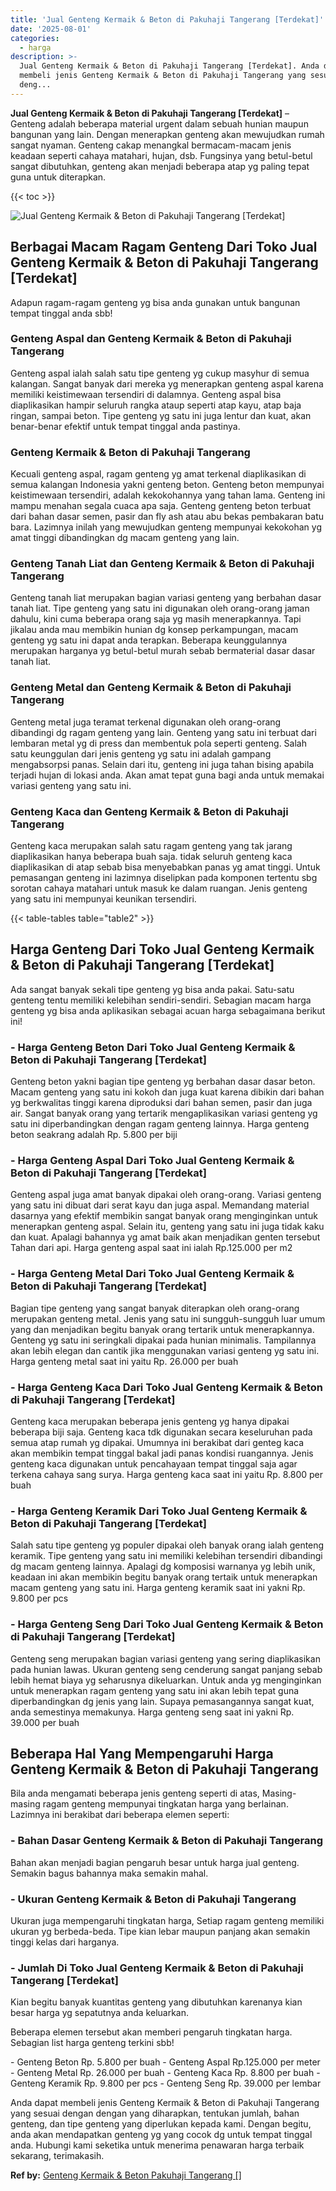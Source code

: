```yaml
---
title: 'Jual Genteng Kermaik & Beton di Pakuhaji Tangerang [Terdekat]'
date: '2025-08-01'
categories:
  - harga
description: >-
  Jual Genteng Kermaik & Beton di Pakuhaji Tangerang [Terdekat]. Anda dapat
  membeli jenis Genteng Kermaik & Beton di Pakuhaji Tangerang yang sesuai dengan
  deng...
---
```


**Jual Genteng Kermaik & Beton di Pakuhaji Tangerang \[Terdekat\]** – Genteng adalah beberapa material urgent dalam sebuah hunian maupun bangunan yang lain. Dengan menerapkan genteng akan mewujudkan rumah sangat nyaman. Genteng cakap menangkal bermacam-macam jenis keadaan seperti cahaya matahari, hujan, dsb. Fungsinya yang betul-betul sangat dibutuhkan, genteng akan menjadi beberapa atap yg paling tepat guna untuk diterapkan.

{{< toc >}}

![Jual Genteng Kermaik & Beton di Pakuhaji Tangerang [Terdekat]](/images/genteng-minimalis-murah25.png)

## Berbagai Macam Ragam Genteng Dari Toko Jual Genteng Kermaik & Beton di Pakuhaji Tangerang \[Terdekat\]

Adapun ragam-ragam genteng yg bisa anda gunakan untuk bangunan tempat tinggal anda sbb!

### Genteng Aspal dan Genteng Kermaik & Beton di Pakuhaji Tangerang

Genteng aspal ialah salah satu tipe genteng yg cukup masyhur di semua kalangan. Sangat banyak dari mereka yg menerapkan genteng aspal karena memiliki keistimewaan tersendiri di dalamnya. Genteng aspal bisa diaplikasikan hampir seluruh rangka ataup seperti atap kayu, atap baja ringan, sampai beton. Tipe genteng yg satu ini juga lentur dan kuat, akan benar-benar efektif untuk tempat tinggal anda pastinya.

### Genteng Kermaik & Beton di Pakuhaji Tangerang

Kecuali genteng aspal, ragam genteng yg amat terkenal diaplikasikan di semua kalangan Indonesia yakni genteng beton. Genteng beton mempunyai keistimewaan tersendiri, adalah kekokohannya yang tahan lama. Genteng ini mampu menahan segala cuaca apa saja. Genteng genteng beton terbuat dari bahan dasar semen, pasir dan fly ash atau abu bekas pembakaran batu bara. Lazimnya inilah yang mewujudkan genteng mempunyai kekokohan yg amat tinggi dibandingkan dg macam genteng yang lain.

### Genteng Tanah Liat dan Genteng Kermaik & Beton di Pakuhaji Tangerang

Genteng tanah liat merupakan bagian variasi genteng yang berbahan dasar tanah liat. Tipe genteng yang satu ini digunakan oleh orang-orang jaman dahulu, kini cuma beberapa orang saja yg masih menerapkannya. Tapi jikalau anda mau membikin hunian dg konsep perkampungan, macam genteng yg satu ini dapat anda terapkan. Beberapa keunggulannya merupakan harganya yg betul-betul murah sebab bermaterial dasar dasar tanah liat.

### Genteng Metal dan Genteng Kermaik & Beton di Pakuhaji Tangerang

Genteng metal juga teramat terkenal digunakan oleh orang-orang dibandingi dg ragam genteng yang lain. Genteng yang satu ini terbuat dari lembaran metal yg di press dan membentuk pola seperti genteng. Salah satu keunggulan dari jenis genteng yg satu ini adalah gampang mengabsorpsi panas. Selain dari itu, genteng ini juga tahan bising apabila terjadi hujan di lokasi anda. Akan amat tepat guna bagi anda untuk memakai variasi genteng yang satu ini.

### Genteng Kaca dan Genteng Kermaik & Beton di Pakuhaji Tangerang

Genteng kaca merupakan salah satu ragam genteng yang tak jarang diaplikasikan hanya beberapa buah saja. tidak seluruh genteng kaca diaplikasikan di atap sebab bisa menyebabkan panas yg amat tinggi. Untuk pemasangan genteng ini lazimnya diselipkan pada komponen tertentu sbg sorotan cahaya matahari untuk masuk ke dalam ruangan. Jenis genteng yang satu ini mempunyai keunikan tersendiri.

{{< table-tables table="table2" >}}

## Harga Genteng Dari Toko Jual Genteng Kermaik & Beton di Pakuhaji Tangerang \[Terdekat\]

Ada sangat banyak sekali tipe genteng yg bisa anda pakai. Satu-satu genteng tentu memiliki kelebihan sendiri-sendiri. Sebagian macam harga genteng yg bisa anda aplikasikan sebagai acuan harga sebagaimana berikut ini!

### \- Harga Genteng Beton Dari Toko Jual Genteng Kermaik & Beton di Pakuhaji Tangerang \[Terdekat\]

Genteng beton yakni bagian tipe genteng yg berbahan dasar dasar beton. Macam genteng yang satu ini kokoh dan juga kuat karena dibikin dari bahan yg berkwalitas tinggi karena diproduksi dari bahan semen, pasir dan juga air. Sangat banyak orang yang tertarik mengaplikasikan variasi genteng yg satu ini diperbandingkan dengan ragam genteng lainnya. Harga genteng beton seakrang adalah Rp. 5.800 per biji

### \- Harga Genteng Aspal Dari Toko Jual Genteng Kermaik & Beton di Pakuhaji Tangerang \[Terdekat\]

Genteng aspal juga amat banyak dipakai oleh orang-orang. Variasi genteng yang satu ini dibuat dari serat kayu dan juga aspal. Memandang material dasarnya yang efektif membikin sangat banyak orang menginginkan untuk menerapkan genteng aspal. Selain itu, genteng yang satu ini juga tidak kaku dan kuat. Apalagi bahannya yg amat baik akan menjadikan genten tersebut Tahan dari api. Harga genteng aspal saat ini ialah Rp.125.000 per m2

### \- Harga Genteng Metal Dari Toko Jual Genteng Kermaik & Beton di Pakuhaji Tangerang \[Terdekat\]

Bagian tipe genteng yang sangat banyak diterapkan oleh orang-orang merupakan genteng metal. Jenis yang satu ini sungguh-sungguh luar umum yang dan menjadikan begitu banyak orang tertarik untuk menerapkannya. Genteng yg satu ini seringkali dipakai pada hunian minimalis. Tampilannya akan lebih elegan dan cantik jika menggunakan variasi genteng yg satu ini. Harga genteng metal saat ini yaitu Rp. 26.000 per buah

### \- Harga Genteng Kaca Dari Toko Jual Genteng Kermaik & Beton di Pakuhaji Tangerang \[Terdekat\]

Genteng kaca merupakan beberapa jenis genteng yg hanya dipakai beberapa biji saja. Genteng kaca tdk digunakan secara keseluruhan pada semua atap rumah yg dipakai. Umumnya ini berakibat dari genteg kaca akan membikin tempat tinggal bakal jadi panas kondisi ruangannya. Jenis genteng kaca digunakan untuk pencahayaan tempat tinggal saja agar terkena cahaya sang surya. Harga genteng kaca saat ini yaitu Rp. 8.800 per buah

### \- Harga Genteng Keramik Dari Toko Jual Genteng Kermaik & Beton di Pakuhaji Tangerang \[Terdekat\]

Salah satu tipe genteng yg populer dipakai oleh banyak orang ialah genteng keramik. Tipe genteng yang satu ini memiliki kelebihan tersendiri dibandingi dg macam genteng lainnya. Apalagi dg komposisi warnanya yg lebih unik, keadaan ini akan membikin begitu banyak orang tertaik untuk menerapkan macam genteng yang satu ini. Harga genteng keramik saat ini yakni Rp. 9.800 per pcs

### \- Harga Genteng Seng Dari Toko Jual Genteng Kermaik & Beton di Pakuhaji Tangerang \[Terdekat\]

Genteng seng merupakan bagian variasi genteng yang sering diaplikasikan pada hunian lawas. Ukuran genteng seng cenderung sangat panjang sebab lebih hemat biaya yg seharusnya dikeluarkan. Untuk anda yg menginginkan untuk menerapkan ragam genteng yang satu ini akan lebih tepat guna diperbandingkan dg jenis yang lain. Supaya pemasangannya sangat kuat, anda semestinya memakunya. Harga genteng seng saat ini yakni Rp. 39.000 per buah

## Beberapa Hal Yang Mempengaruhi Harga Genteng Kermaik & Beton di Pakuhaji Tangerang

Bila anda mengamati beberapa jenis genteng seperti di atas, Masing-masing ragam genteng mempunyai tingkatan harga yang berlainan. Lazimnya ini berakibat dari beberapa elemen seperti:

### \- Bahan Dasar Genteng Kermaik & Beton di Pakuhaji Tangerang

Bahan akan menjadi bagian pengaruh besar untuk harga jual genteng. Semakin bagus bahannya maka semakin mahal.

### \- Ukuran Genteng Kermaik & Beton di Pakuhaji Tangerang

Ukuran juga mempengaruhi tingkatan harga, Setiap ragam genteng memiliki ukuran yg berbeda-beda. Tipe kian lebar maupun panjang akan semakin tinggi kelas dari harganya.

### \- Jumlah Di Toko Jual Genteng Kermaik & Beton di Pakuhaji Tangerang \[Terdekat\]

Kian begitu banyak kuantitas genteng yang dibutuhkan karenanya kian besar harga yg sepatutnya anda keluarkan.

Beberapa elemen tersebut akan memberi pengaruh tingkatan harga. Sebagian list harga genteng terkini sbb!

\- Genteng Beton Rp. 5.800 per buah - Genteng Aspal Rp.125.000 per meter - Genteng Metal Rp. 26.000 per buah - Genteng Kaca Rp. 8.800 per buah - Genteng Keramik Rp. 9.800 per pcs - Genteng Seng Rp. 39.000 per lembar

Anda dapat membeli jenis Genteng Kermaik & Beton di Pakuhaji Tangerang yang sesuai dengan dengan yang diharapkan, tentukan jumlah, bahan genteng, dan tipe genteng yang diperlukan kepada kami. Dengan begitu, anda akan mendapatkan genteng yg yang cocok dg untuk tempat tinggal anda. Hubungi kami seketika untuk menerima penawaran harga terbaik sekarang, terimakasih.

**Ref by:**  [Genteng Kermaik & Beton  Pakuhaji Tangerang []](https://id.wikipedia.org/wiki/Genteng)
